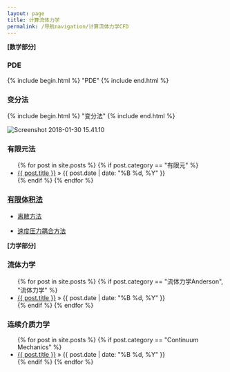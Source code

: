 ```yaml
---
layout: page
title: 计算流体力学
permalink: /导航navigation/计算流体力学CFD
---
```


**[数学部分]**

### PDE

{% include begin.html %} 
"PDE"
{% include end.html %} 


### 变分法

{% include begin.html %} 
"变分法"
{% include end.html %} 

![Screenshot 2018-01-30 15.41.10](https://i.imgur.com/vNsi09w.png)

### 有限元法
<ul class="posts">
	{% for post in site.posts %}
		{% if post.category == "有限元" %}
		<li>
			<a href="{{ post.url }}">{{ post.title }}</a>
			<span> &raquo; {{ post.date | date: "%B %d, %Y" }}</span>
		</li>
		{% endif %}
	{% endfor %}
</ul>

### [有限体积法](/目录catalog/计算流体力学/有限体积法)

- [离散方法](/目录catalog/计算流体力学/有限体积法/离散方法)

- [速度压力耦合方法](/目录catalog/计算流体力学/有限体积法/速度压力耦合方法)


**[力学部分]**

### 流体力学

<ul class="posts">
	{% for post in site.posts %}
		{% if post.category == "流体力学Anderson", "流体力学" %}
		<li>
			<a href="{{ post.url }}">{{ post.title }}</a>
			<span> &raquo; {{ post.date | date: "%B %d, %Y" }}</span>
		</li>
		{% endif %}
	{% endfor %}
</ul>


### 连续介质力学

<ul class="posts">
	{% for post in site.posts %}
		{% if post.category == "Continuum Mechanics" %}
		<li>
			<a href="{{ post.url }}">{{ post.title }}</a>
			<span> &raquo; {{ post.date | date: "%B %d, %Y" }}</span>
		</li>
		{% endif %}
	{% endfor %}
</ul>



